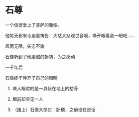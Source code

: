 # 石尊

一个信徒爱上了菩萨的雕像。

他每天都来寺庙里祷告：大慈大悲观世音啊，睁开眼看我一眼吧……

风雨无阻，矢志不渝

石像听到了他虔诚的祈祷，为之感动

一千年后

石像终于睁开了自己的眼睛

1. 映入眼帘的是一具伏在地上的枯骨

2. 眼前却空无一人

3. （接上）石像大惊曰：卧槽，之前谁在说话
